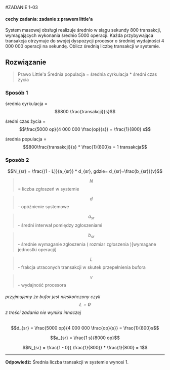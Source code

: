 #ZADANIE 1-03

#### cechy zadania: zadanie z prawem little'a

System masowej obsługi realizuje średnio w siągu sekundy 800 transakcji, wymagających wykonania średnio 5000 operacji. 
Każda przybywająca transakcja otrzymuje do swojej dyspozycji procesor o średniej wydajności 4 000 000 operacji na sekundę.
Oblicz średnią liczbę transakcji w systemie.

## Rozwiązanie

> Prawo Little'a
> Średnia populacja = średnia cyrkulacja * średni czas życia

### Sposób 1

średnia cyrkulacja = $$800 \frac{transakcji}{s}$$

średni czas życia = $$\frac{5000 op}{4 000 000 \frac{op}{s}} = \frac{1}{800} s$$

średnia populacja = $$800\frac{transakcji}{s} * \frac{1}{800}s = 1 transakcja$$

### Sposób 2

$$N_{sr} = \frac{(1 - L)}{a_{sr}} * d_{sr}, gdzie= d_{sr}=\frac{b_{sr}}{v}$$

> $$N$$ = liczba zgłoszeń w systemie

> $$d$$ - opóźnienie systemowe

> $$a_{sr}$$ - średni interwał pomiędzy zgłoszeniami

> $$b_{sr}$$ - średnie wymaganie zgłoszenia ( rozmiar zgłoszenia )[wymagane jednostki operacji]

> $$L$$ - frakcja utraconych transakcji w skutek przepełnienia bufora

> $$v$$ - wydajność procesora

###### przyjmujemy że bufor jest nieskończony czyli $$L = 0$$ z treści zadania nie wynika innaczej
 
$$d_{sr} = \frac{5000 op}{4 000 000 \frac{op}{s}} = \frac{1}{800}s$$

$$a_{sr} = \frac{1 s}{8000 op}$$

$$N_{sr} = \frac{1 - 0}{ \frac{1}{800}} * \frac{1}{800} = 1$$

----------
**Odpowiedź:** Średnia liczba transakcji w systemie wynosi 1.
